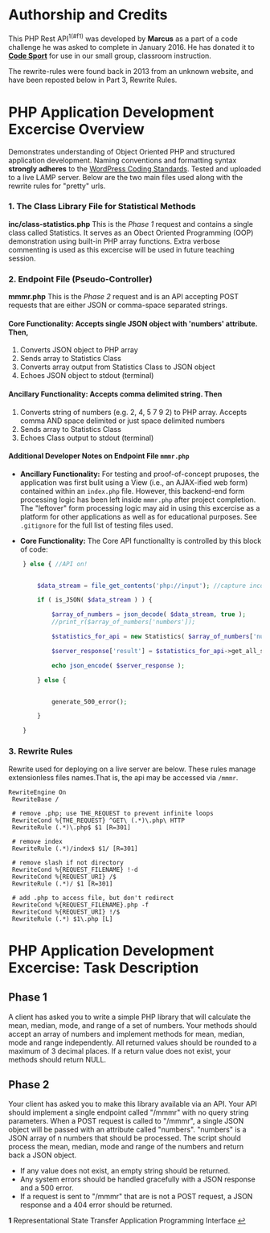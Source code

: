 # Authorship and Credits
This PHP Rest API<sup id="reference-1">1(#f1)</sup> was developed by **Marcus** as a part of a code challenge he was asked to complete in January 2016.  He has donated it to **[Code Sport](https://codesport.io?utm_medium=ext-website&utm_campaign=exams-online-apps-public&utm_content=codesport-link-1&utm_source=bitbucket-php-code-challenge&utm_term=code-sport-io)** for use in our small group, classroom instruction.  

The rewrite-rules were found back in 2013 from an unknown website, and have been reposted below in Part 3, Rewrite Rules.

# PHP Application Development Excercise Overview

Demonstrates understanding of Object Oriented PHP and structured application development. Naming conventions and formatting syntax **strongly adheres** to the [WordPress Coding Standards](http://make.wordpress.org/core/handbook/best-pratices/coding-standards/php). Tested and uploaded to a live LAMP server. Below are the two main files used along with the rewrite rules for "pretty" urls.

### 1. The Class Library File for Statistical Methods
 
**inc/class-statistics.php** This is the *Phase 1* request and contains a single class called Statistics. It serves as an Obect Oriented Programming (OOP) demonstration using built-in PHP array functions. Extra verbose commenting is used as this excercise will be used in future teaching session. 

### 2. Endpoint File (Pseudo-Controller)

**mmmr.php** This is the *Phase 2* request and is an API accepting POST requests that are either JSON or comma-space separated strings.  


#### Core Functionality: Accepts single JSON object with 'numbers' attribute. Then,
1. Converts JSON object to PHP array 
2. Sends array to Statistics Class
3. Converts array output from Statistics Class to JSON object
4. Echoes JSON object to stdout (terminal)

#### Ancillary Functionality: Accepts comma delimited string. Then 

1. Converts string of numbers (e.g. 2, 4, 5 7 9 2) to PHP array. Accepts comma AND space delimited or just space delimited numbers 
2. Sends array to Statistics Class
3. Echoes Class output to stdout (terminal)

#### Additional Developer Notes on Endpoint File `mmmr.php`

 * **Ancillary Functionality:** For testing and proof-of-concept pruposes, the application was first bulit using a View (i.e., an AJAX-ified web form) contained within an `index.php` file. However, this backend-end form processing logic has been left inside `mmmr.php` after project completion. The "leftover" form processing logic may aid in using this excercise as a platform for other applications as well as for educational purposes. See `.gitignore` for the full list of testing files used. 

* **Core Functionality:** The Core API functionallty is controlled by this block of code:

```php
	} else { //API on!


		$data_stream = file_get_contents('php://input'); //capture incoming data stream

		if ( is_JSON( $data_stream ) ) {

			$array_of_numbers = json_decode( $data_stream, true ); 
			//print_r($array_of_numbers['numbers']);

			$statistics_for_api = new Statistics( $array_of_numbers['numbers'], 'API' );

			$server_response['result'] = $statistics_for_api->get_all_statistics();

			echo json_encode( $server_response );

		} else {


			generate_500_error();

		}

	}
```

### 3. Rewrite Rules

Rewrite used for deploying on a live server are below. These rules manage extensionless files names.That is, the api may be accessed via `/mmmr`.


```text
RewriteEngine On
 RewriteBase /
 
 # remove .php; use THE_REQUEST to prevent infinite loops
 RewriteCond %{THE_REQUEST} ^GET\ (.*)\.php\ HTTP
 RewriteRule (.*)\.php$ $1 [R=301]
 
 # remove index
 RewriteRule (.*)/index$ $1/ [R=301]
 
 # remove slash if not directory
 RewriteCond %{REQUEST_FILENAME} !-d
 RewriteCond %{REQUEST_URI} /$
 RewriteRule (.*)/ $1 [R=301]
 
 # add .php to access file, but don't redirect
 RewriteCond %{REQUEST_FILENAME}.php -f
 RewriteCond %{REQUEST_URI} !/$
 RewriteRule (.*) $1\.php [L]

```

# PHP Application Development Excercise: Task Description

## Phase 1
A client has asked you to write a simple PHP library that will calculate the mean, median, mode, and range of a set of numbers. Your methods should accept an array of numbers and implement methods for mean, median, mode and range independently. All returned values should be rounded to a maximum of 3 decimal places. If a return value does not exist, your methods should return NULL.

## Phase 2
Your client has asked you to make this library available via an API. Your API should implement a single endpoint called "/mmmr" with no query string parameters. When a POST request is called to "/mmmr", a single JSON object will be passed with an attribute called "numbers". "numbers" is a JSON array of n numbers that should be processed. The script should process the mean, median, mode and range of the numbers and return back a JSON object.

* If any value does not exist, an empty string should be returned.
* Any system errors should be handled gracefully with a JSON response and a 500 error.
* If a request is sent to "/mmmr" that are is not a POST request, a JSON response and a 404 error should be returned.

<b id="footer-1">1</b> Representational State Transfer Application Programming Interface [&#8617;](#ref-1)


